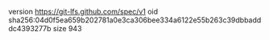 version https://git-lfs.github.com/spec/v1
oid sha256:04d0f5ea659b202781a0e3ca306bee334a6122e55b263c39dbbadddc4393277b
size 943
